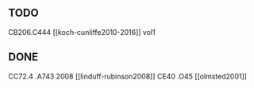 
## TODO
CB206.C444 [[koch-cunliffe2010-2016]] vol1
## DONE
CC72.4 .A743 2008 [[linduff-rubinson2008]]
CE40 .O45 [[olmsted2001]]